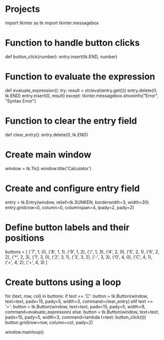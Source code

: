 # Projects
import tkinter as tk
import tkinter.messagebox

# Function to handle button clicks
def button_click(number):
    entry.insert(tk.END, number)

# Function to evaluate the expression
def evaluate_expression():
    try:
        result = str(eval(entry.get()))
        entry.delete(0, tk.END)
        entry.insert(0, result)
    except:
        tkinter.messagebox.showinfo("Error", "Syntax Error")

# Function to clear the entry field
def clear_entry():
    entry.delete(0, tk.END)

# Create main window
window = tk.Tk()
window.title('Calculator')

# Create and configure entry field
entry = tk.Entry(window, relief=tk.SUNKEN, borderwidth=3, width=30)
entry.grid(row=0, column=0, columnspan=4, ipady=2, pady=2)

# Define button labels and their positions
buttons = [
    ('7', 1, 0), ('8', 1, 1), ('9', 1, 2), ('/', 1, 3),
    ('4', 2, 0), ('5', 2, 1), ('6', 2, 2), ('*', 2, 3),
    ('1', 3, 0), ('2', 3, 1), ('3', 3, 2), ('-', 3, 3),
    ('0', 4, 0), ('C', 4, 1), ('=', 4, 2), ('+', 4, 3)
]

# Create buttons using a loop
for (text, row, col) in buttons:
    if text == 'C':
        button = tk.Button(window, text=text, padx=15, pady=5, width=3, command=clear_entry)
    elif text == '=':
        button = tk.Button(window, text=text, padx=15, pady=5, width=9, command=evaluate_expression)
    else:
        button = tk.Button(window, text=text, padx=15, pady=5, width=3, command=lambda t=text: button_click(t))
    button.grid(row=row, column=col, pady=2)

window.mainloop()
